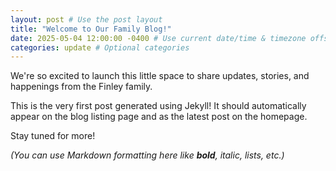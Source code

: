 ```yaml
---
layout: post # Use the post layout
title: "Welcome to Our Family Blog!"
date: 2025-05-04 12:00:00 -0400 # Use current date/time & timezone offset
categories: update # Optional categories
---
```


We're so excited to launch this little space to share updates, stories, and happenings from the Finley family.

This is the very first post generated using Jekyll! It should automatically appear on the blog listing page and as the latest post on the homepage.

Stay tuned for more!

*(You can use Markdown formatting here like **bold**, *italic*, lists, etc.)*
